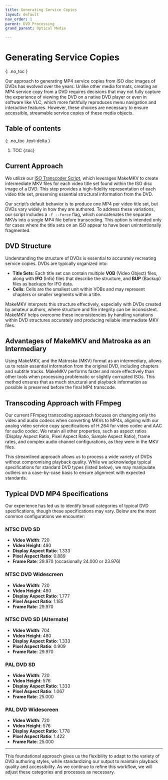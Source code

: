 ```yaml
---
title: Generating Service Copies
layout: default
nav_order: 1
parent: DVD Processing
grand_parent: Optical Media

---
```


# Generating Service Copies
{: .no_toc }

Our approach to generating MP4 service copies from ISO disc images of DVDs has evolved over the years. Unlike other media formats, creating an MP4 service copy from a DVD requires decisions that may not fully capture the experience of viewing the DVD on a native DVD player or even in software like VLC, which more faithfully reproduces menu navigation and interactive features. However, these choices are necessary to ensure accessible, streamable service copies of these media objects.

## Table of contents
{: .no_toc .text-delta }

1. TOC
{:toc}

## Current Approach

We utilize our [ISO Transcoder Script](https://github.com/NYPL/ami-preservation/blob/main/ami_scripts/iso_transcoder.py), which leverages MakeMKV to create intermediate MKV files for each video title set found within the ISO disc image of a DVD. This step provides a high-fidelity representation of each video title set, preserving essential structural information from the DVD.

Our script’s default behavior is to produce one MP4 per video title set, but DVDs vary widely in how they are authored. To address these variations, our script includes a `-f --force` flag, which concatenates the separate MKVs into a single MP4 file before transcoding. This option is intended only for cases where the title sets on an ISO appear to have been unintentionally fragmented.

## DVD Structure

Understanding the structure of DVDs is essential to accurately recreating service copies. DVDs are typically organized into:

- **Title Sets**: Each title set can contain multiple **VOB** (Video Object) files, along with **IFO** (Info) files that describe the structure, and **BUP** (Backup) files as backups for IFO data.
- **Cells**: Cells are the smallest unit within VOBs and may represent chapters or smaller segments within a title.

MakeMKV interprets this structure effectively, especially with DVDs created by amateur authors, where structure and file integrity can be inconsistent. MakeMKV helps overcome these inconsistencies by handling variations within DVD structures accurately and producing reliable intermediate MKV files.

## Advantages of MakeMKV and Matroska as an Intermediary

Using MakeMKV, and the Matroska (MKV) format as an intermediary, allows us to retain essential information from the original DVD, including chapters and subtitle tracks. MakeMKV performs faster and more effectively than other tools when processing problematic or slightly corrupted ISOs. This method ensures that as much structural and playback information as possible is preserved before the final MP4 transcode.

## Transcoding Approach with FFmpeg

Our current FFmpeg transcoding approach focuses on changing only the video and audio codecs when converting MKVs to MP4s, aligning with our analog video service copy specifications of H.264 for video codec and AAC for audio codec. We retain all other properties, such as aspect ratios (Display Aspect Ratio, Pixel Aspect Ratio, Sample Aspect Ratio), frame rates, and complex audio channel configurations, as they were in the MKV files.

This streamlined approach allows us to process a wide variety of DVDs without compromising playback quality. While we acknowledge typical specifications for standard DVD types (listed below), we may manipulate outliers on a case-by-case basis to ensure alignment with expected standards.

## Typical DVD MP4 Specifications

Our experience has led us to identify broad categories of typical DVD specifications, though these specifications may vary. Below are the most common configurations we encounter:

### NTSC DVD SD
- **Video Width**: 720
- **Video Height**: 480
- **Display Aspect Ratio**: 1.333
- **Pixel Aspect Ratio**: 0.889
- **Frame Rate**: 29.970 (occasionally 24.000 or 23.976)

### NTSC DVD Widescreen
- **Video Width**: 720
- **Video Height**: 480
- **Display Aspect Ratio**: 1.777
- **Pixel Aspect Ratio**: 1.185
- **Frame Rate**: 29.970

### NTSC DVD SD (Alternate)
- **Video Width**: 704
- **Video Height**: 480
- **Display Aspect Ratio**: 1.333
- **Pixel Aspect Ratio**: 0.909
- **Frame Rate**: 29.970

### PAL DVD SD
- **Video Width**: 720
- **Video Height**: 576
- **Display Aspect Ratio**: 1.333
- **Pixel Aspect Ratio**: 1.067
- **Frame Rate**: 25.000

### PAL DVD Widescreen
- **Video Width**: 720
- **Video Height**: 576
- **Display Aspect Ratio**: 1.778
- **Pixel Aspect Ratio**: 1.422
- **Frame Rate**: 25.000

---

This foundational approach gives us the flexibility to adapt to the variety of DVD authoring styles, while standardizing our output to maintain playback quality and accessibility. As we continue to refine this workflow, we will adjust these categories and processes as necessary.
